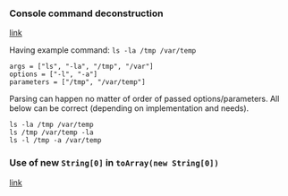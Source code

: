 ### Console command deconstruction

[link](<(https://stackoverflow.com/questions/36495669/difference-between-terms-option-argument-and-parameter)>)

Having example command:
`ls -la /tmp /var/temp`

```
args = ["ls", "-la", "/tmp", "/var"]
options = ["-l", "-a"]
parameters = ["/tmp", "/var/temp"]
```

Parsing can happen no matter of order of passed options/parameters. All below can be correct (depending on implementation and needs).

```
ls -la /tmp /var/temp
ls /tmp /var/temp -la
ls -l /tmp -a /var/temp
```

### Use of new `String[0]` in `toArray(new String[0])`

[link](https://stackoverflow.com/questions/18136437/whats-the-use-of-new-string0-in-toarraynew-string0)
